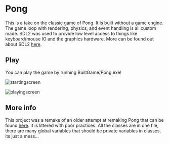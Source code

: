 # Pong
This is a take on the classic game of Pong. It is built without a game engine. The game loop with rendering, physics, and event handling is all custom made. SDL2 was used to provide low level access to things like keyboard/mouse IO and the graphics hardware. More can be found out about SDL2 [here](https://www.libsdl.org/index.php).

## Play
You can play the game by running  BuiltGame/Pong.exe!

![startingscreen](https://user-images.githubusercontent.com/16506575/45575485-4ed48f80-b839-11e8-8cf4-511822d09f1b.PNG)

![playingscreen](https://user-images.githubusercontent.com/16506575/45575484-4ed48f80-b839-11e8-9b22-dd4e0fdecb1d.PNG)

## More info
This project was a remake of an older attempt at remaking Pong that can be found [here](https://github.com/IAbouzied/Pong_Github). It is littered with poor practices. All the classes are in one file, there are many global variables that should be private variables in classes, its just a mess...

